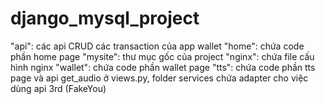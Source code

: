 # django_mysql_project

"api": các api CRUD các transaction của app wallet
"home": chứa code phần home page 
"mysite": thư mục gốc của project
"nginx": chứa file cấu hình nginx
"wallet": chứa code phần wallet page
"tts": chứa code phần tts page và api get_audio ở views.py, folder services chứa adapter cho việc dùng api 3rd (FakeYou) 
